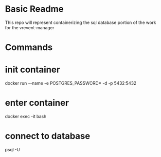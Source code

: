 # Basic Readme
This repo will represent containerizing the sql database portion of the work for the vrevent-manager

# Commands
# init container
docker run --name <name of container> -e POSTGRES_PASSWORD=<password here> -d -p 5432:5432 <Name of db>

# enter container
docker exec -it <name of container> bash

# connect to database
psql -U <Name of db>

